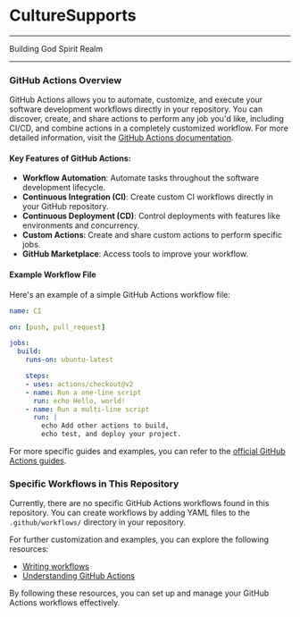 # CultureSupports

----------


Building God Spirit Realm


-------------

### GitHub Actions Overview

GitHub Actions allows you to automate, customize, and execute your software development workflows directly in your repository. You can discover, create, and share actions to perform any job you'd like, including CI/CD, and combine actions in a completely customized workflow. For more detailed information, visit the [GitHub Actions documentation](https://docs.github.com/en/actions).

#### Key Features of GitHub Actions:
- **Workflow Automation**: Automate tasks throughout the software development lifecycle.
- **Continuous Integration (CI)**: Create custom CI workflows directly in your GitHub repository.
- **Continuous Deployment (CD)**: Control deployments with features like environments and concurrency.
- **Custom Actions**: Create and share custom actions to perform specific jobs.
- **GitHub Marketplace**: Access tools to improve your workflow.

#### Example Workflow File
Here's an example of a simple GitHub Actions workflow file:

```yaml
name: CI

on: [push, pull_request]

jobs:
  build:
    runs-on: ubuntu-latest

    steps:
    - uses: actions/checkout@v2
    - name: Run a one-line script
      run: echo Hello, world!
    - name: Run a multi-line script
      run: |
        echo Add other actions to build,
        echo test, and deploy your project.
```

For more specific guides and examples, you can refer to the [official GitHub Actions guides](https://docs.github.com/en/actions/guides).

### Specific Workflows in This Repository

Currently, there are no specific GitHub Actions workflows found in this repository. You can create workflows by adding YAML files to the `.github/workflows/` directory in your repository.

For further customization and examples, you can explore the following resources:
- [Writing workflows](https://docs.github.com/en/actions/writing-workflows)
- [Understanding GitHub Actions](https://docs.github.com/en/actions/about-github-actions/understanding-github-actions)

By following these resources, you can set up and manage your GitHub Actions workflows effectively.
